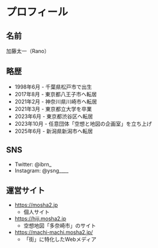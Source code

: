 # プロフィール

## 名前

加藤太一（Rano）

## 略歴

* 1998年6月 - 千葉県松戸市で出生
* 2017年8月 - 東京都八王子市へ転居
* 2021年2月 - 神奈川県川崎市へ転居
* 2021年3月 - 東京都立大学を卒業
* 2023年6月 - 東京都渋谷区へ転居
* 2023年10月 - 任意団体「空想と地図の企画室」を立ち上げ
* 2025年6月 - 新潟県新潟市へ転居

## SNS

* Twitter: @ibrn_
* Instagram: @ysng____

## 運営サイト

* https://mosha2.jp
  * 個人サイト
* https://hiji.mosha2.jp
  * 空想地図「多奈崎市」のサイト
* https://machi-machi.mosha2.jp/
  * 「街」に特化したWebメディア